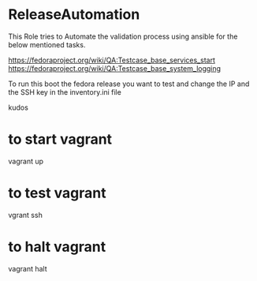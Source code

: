 # ReleaseAutomation

This Role tries to Automate the validation process using ansible for the below mentioned tasks.

https://fedoraproject.org/wiki/QA:Testcase_base_services_start
https://fedoraproject.org/wiki/QA:Testcase_base_system_logging

To run this boot the fedora release you want to test and change the IP and the SSH key in the inventory.ini file

kudos

# to start vagrant 
vagrant up
# to test vagrant 
vgrant ssh
# to halt vagrant
vagrant halt